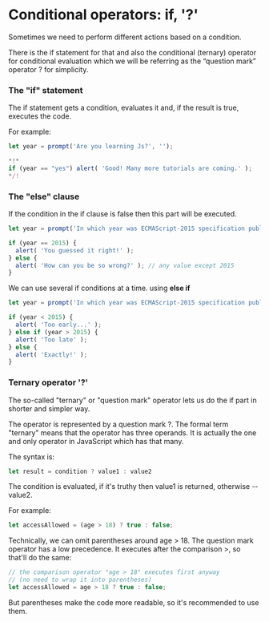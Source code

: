 # Conditional operators: if, '?'  

Sometimes we need to perform different actions based on a condition.

There is the if statement for that and also the conditional (ternary) operator for conditional evaluation which we will be referring as the “question mark” operator ? for simplicity.  

### The "if" statement  

The if statement gets a condition, evaluates it and, if the result is true, executes the code.

For example:  

```js
let year = prompt('Are you learning Js?', '');

*!*
if (year == "yes") alert( 'Good! Many more tutorials are coming.' );
*/!
```  

### The "else" clause  

If the condition in the if clause is false then this part will be executed.  

```js
let year = prompt('In which year was ECMAScript-2015 specification published?', '');

if (year == 2015) {
  alert( 'You guessed it right!' );
} else {
  alert( 'How can you be so wrong?' ); // any value except 2015
}
```  

We can use several if conditions at a time. using **else if**  

```js
let year = prompt('In which year was ECMAScript-2015 specification published?', '');

if (year < 2015) {
  alert( 'Too early...' );
} else if (year > 2015) {
  alert( 'Too late' );
} else {
  alert( 'Exactly!' );
}
```  

### Ternary operator '?'  

The so-called "ternary" or "question mark" operator lets us do the if part in shorter and simpler way.

The operator is represented by a question mark ?. The formal term "ternary" means that the operator has three operands. It is actually the one and only operator in JavaScript which has that many.

The syntax is:

```js
let result = condition ? value1 : value2
```  

The condition is evaluated, if it's truthy then value1 is returned, otherwise -- value2.

For example:

```js
let accessAllowed = (age > 18) ? true : false;
```  

Technically, we can omit parentheses around age > 18. The question mark operator has a low precedence. It executes after the comparison >, so that'll do the same:

```js
// the comparison operator "age > 18" executes first anyway
// (no need to wrap it into parentheses)
let accessAllowed = age > 18 ? true : false;
```  

But parentheses make the code more readable, so it's recommended to use them.